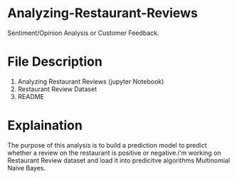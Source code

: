 # Analyzing-Restaurant-Reviews
Sentiment/Opinion Analysis or Customer Feedback.

# File Description
  1. Analyzing Restaurant Reviews (jupyter Notebook)
  2. Restaurant Review Dataset
  3. README 
  
# Explaination 
  The purpose of this analysis is to build a prediction model to predict whether a review on the restaurant is positive or negative.i'm working on Restaurant Review dataset and 
  load it into predicitve algorithms Multinomial Naive Bayes.


